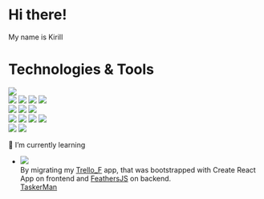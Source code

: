 <h1>Hi there!</h1>
<p>My name is Kirill</p>

<h1>Technologies & Tools</h1>

![](https://img.shields.io/badge/VS%20Code-informational?style=flat-square&logo=visual-studio-code&logoColor=white&color=007acc)<br/>
![](https://img.shields.io/badge/JavaScript-informational?style=flat-square&logo=javascript&logoColor=323330&color=F7DF1E)
![](https://img.shields.io/badge/TypeScript-informational?style=flat-square&logo=typescript&logoColor=ffffff&color=3178C6)
![](https://img.shields.io/badge/React-informational?style=flat-square&logo=react&logoColor=61DAFB&color=000000)
![](https://img.shields.io/badge/Redux-593D88?style=flat-square&logo=redux&logoColor=white)<br/>
![](https://img.shields.io/badge/HTML-informational?style=flat-square&logo=html5&logoColor=ffffff&color=E34F26)
![](https://img.shields.io/badge/CSS-informational?style=flat-square&logo=css3&logoColor=ffffff&color=1572B6)
![](https://img.shields.io/badge/SASS-informational?style=flat-square&logo=SASS&logoColor=ffffff&color=CC6699)<br/>
![](https://img.shields.io/badge/Webpack-informational?style=flat-square&logo=webpack&logoColor=8DD6F9&color=2c3a41)
![](https://img.shields.io/badge/json%20web%20tokens-323330?style=flat-square&logo=json-web-tokens&logoColor=pink)
![](https://img.shields.io/badge/Node-informational?style=flat-square&logo=node.js&logoColor=ffffff&color=339933)
![](https://img.shields.io/badge/PNPM-informational?style=flat-square&logo=pnpm&logoColor=ffffff&color=F69220)<br/>
![](https://img.shields.io/badge/MongoDB-informational?style=flat-square&logo=mongodb&logoColor=ffffff&color=47A248)
![](https://img.shields.io/badge/styled--components-DB7093?style=flat-square&logo=styled-components&logoColor=white)


🌱 I’m currently learning 
  - ![](https://img.shields.io/badge/Next-informational?style=flat-square&logo=next.js&logoColor=ffffff&color=000000)</br>
  By migrating my [Trello_F](https://github.com/V1codin/Trello_F) app, that was bootstrapped with Create React App on frontend and [FeathersJS](https://feathersjs.com/) on backend.</br>
  [TaskerMan](https://github.com/V1codin/taskerman)
<!--
![](https://img.shields.io/badge/Fastify-informational?style=flat-square&logo=fastify&logoColor=ffffff&color=000000)
![](https://img.shields.io/badge/PostgreSQL-informational?style=flat-square&logo=postgresql&logoColor=ffffff&color=336791)
![](https://img.shields.io/badge/MySQL-informational?style=flat-square&logo=mysql&logoColor=ffffff&color=007D7D)
-->
